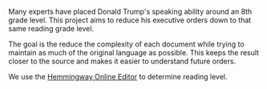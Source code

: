 Many experts have placed Donald Trump's speaking ability around an 8th grade level. This project aims to reduce his executive orders down to that same reading grade level.

The goal is the reduce the complexity of each document while trying to maintain as much of the original language as possible. This keeps the result closer to the source and makes it easier to understand future orders.

We use the [Hemmingway Online Editor](http://beta.hemingwayapp.com/) to determine reading level.

